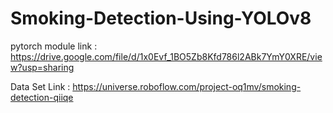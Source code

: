 # Smoking-Detection-Using-YOLOv8

pytorch module link : https://drive.google.com/file/d/1x0Evf_1BO5Zb8Kfd786l2ABk7YmY0XRE/view?usp=sharing

Data Set Link : https://universe.roboflow.com/project-oq1mv/smoking-detection-qiiqe
